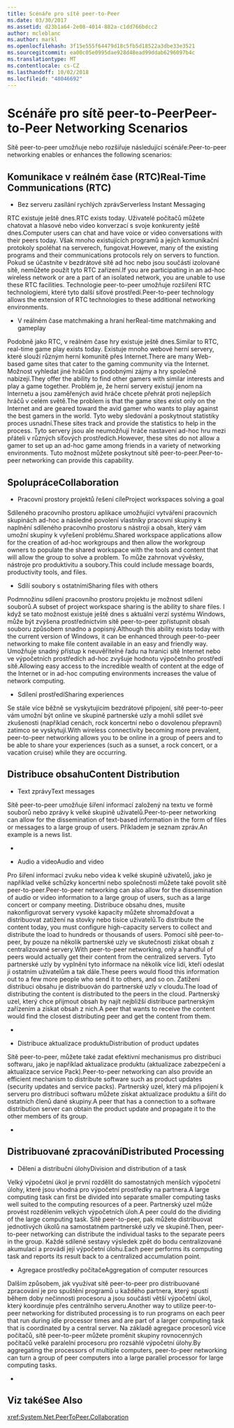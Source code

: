 ```yaml
---
title: Scénáře pro sítě peer-to-Peer
ms.date: 03/30/2017
ms.assetid: d23b1a64-2e08-4014-882a-c1dd766bdcc2
author: mcleblanc
ms.author: markl
ms.openlocfilehash: 3f15e555f64479d18c5fb5d18522a3dbe33e3521
ms.sourcegitcommit: ea00c05e0995dae928d48ead99ddab6296097b4c
ms.translationtype: MT
ms.contentlocale: cs-CZ
ms.lasthandoff: 10/02/2018
ms.locfileid: "48046692"
---
```

# <a name="peer-to-peer-networking-scenarios"></a><span data-ttu-id="d8c0b-102">Scénáře pro sítě peer-to-Peer</span><span class="sxs-lookup"><span data-stu-id="d8c0b-102">Peer-to-Peer Networking Scenarios</span></span>
<span data-ttu-id="d8c0b-103">Sítě peer-to-peer umožňuje nebo rozšiřuje následující scénáře:</span><span class="sxs-lookup"><span data-stu-id="d8c0b-103">Peer-to-peer networking enables or enhances the following scenarios:</span></span>  
  
## <a name="real-time-communications-rtc"></a><span data-ttu-id="d8c0b-104">Komunikace v reálném čase (RTC)</span><span class="sxs-lookup"><span data-stu-id="d8c0b-104">Real-Time Communications (RTC)</span></span>  
  
-   <span data-ttu-id="d8c0b-105">Bez serveru zasílání rychlých zpráv</span><span class="sxs-lookup"><span data-stu-id="d8c0b-105">Serverless Instant Messaging</span></span>  
  
 <span data-ttu-id="d8c0b-106">RTC existuje ještě dnes.</span><span class="sxs-lookup"><span data-stu-id="d8c0b-106">RTC exists today.</span></span> <span data-ttu-id="d8c0b-107">Uživatelé počítačů můžete chatovat a hlasové nebo video konverzací s svoje konkurenty ještě dnes.</span><span class="sxs-lookup"><span data-stu-id="d8c0b-107">Computer users can chat and have voice or video conversations with their peers today.</span></span> <span data-ttu-id="d8c0b-108">Však mnoho existujících programů a jejich komunikační protokoly spoléhat na serverech, fungovat.</span><span class="sxs-lookup"><span data-stu-id="d8c0b-108">However, many of the existing programs and their communications protocols rely on servers to function.</span></span> <span data-ttu-id="d8c0b-109">Pokud se účastníte v bezdrátové sítě ad hoc nebo jsou součástí izolované sítě, nemůžete použít tyto RTC zařízení.</span><span class="sxs-lookup"><span data-stu-id="d8c0b-109">If you are participating in an ad-hoc wireless network or are a part of an isolated network, you are unable to use these RTC facilities.</span></span> <span data-ttu-id="d8c0b-110">Technologie peer-to-peer umožňuje rozšíření RTC technologiemi, které tyto další síťové prostředí.</span><span class="sxs-lookup"><span data-stu-id="d8c0b-110">Peer-to-peer technology allows the extension of RTC technologies to these additional networking environments.</span></span>  
  
-   <span data-ttu-id="d8c0b-111">V reálném čase matchmaking a hraní her</span><span class="sxs-lookup"><span data-stu-id="d8c0b-111">Real-time matchmaking and gameplay</span></span>  
  
 <span data-ttu-id="d8c0b-112">Podobně jako RTC, v reálném čase hry existuje ještě dnes.</span><span class="sxs-lookup"><span data-stu-id="d8c0b-112">Similar to RTC, real-time game play exists today.</span></span> <span data-ttu-id="d8c0b-113">Existuje mnoho webové herní servery, které slouží různým herní komunitě přes Internet.</span><span class="sxs-lookup"><span data-stu-id="d8c0b-113">There are many Web-based game sites that cater to the gaming community via the Internet.</span></span> <span data-ttu-id="d8c0b-114">Možnost vyhledat jiné hráčům s podobnými zájmy a hry společně nabízejí.</span><span class="sxs-lookup"><span data-stu-id="d8c0b-114">They offer the ability to find other gamers with similar interests and play a game together.</span></span> <span data-ttu-id="d8c0b-115">Problém je, že herní servery existují jenom na Internetu a jsou zaměřených avid hráče chcete přehrát proti nejlepších hráčů v celém světě.</span><span class="sxs-lookup"><span data-stu-id="d8c0b-115">The problem is that the game sites exist only on the Internet and are geared toward the avid gamer who wants to play against the best gamers in the world.</span></span> <span data-ttu-id="d8c0b-116">Tyto weby sledování a poskytnout statistiky proces usnadní.</span><span class="sxs-lookup"><span data-stu-id="d8c0b-116">These sites track and provide the statistics to help in the process.</span></span> <span data-ttu-id="d8c0b-117">Tyto servery jsou ale neumožňují hráče nastavení ad-hoc hru mezi přáteli v různých síťových prostředích.</span><span class="sxs-lookup"><span data-stu-id="d8c0b-117">However, these sites do not allow a gamer to set up an ad-hoc game among friends in a variety of networking environments.</span></span> <span data-ttu-id="d8c0b-118">Tuto možnost můžete poskytnout sítě peer-to-peer.</span><span class="sxs-lookup"><span data-stu-id="d8c0b-118">Peer-to-peer networking can provide this capability.</span></span>  
  
## <a name="collaboration"></a><span data-ttu-id="d8c0b-119">Spolupráce</span><span class="sxs-lookup"><span data-stu-id="d8c0b-119">Collaboration</span></span>  
  
-   <span data-ttu-id="d8c0b-120">Pracovní prostory projektů řešení cíle</span><span class="sxs-lookup"><span data-stu-id="d8c0b-120">Project workspaces solving a goal</span></span>  
  
 <span data-ttu-id="d8c0b-121">Sdíleného pracovního prostoru aplikace umožňující vytváření pracovních skupinách ad-hoc a následné povolení vlastníky pracovní skupiny k naplnění sdíleného pracovního prostoru s nástroji a obsah, který vám umožní skupiny k vyřešení problému.</span><span class="sxs-lookup"><span data-stu-id="d8c0b-121">Shared workspace applications allow for the creation of ad-hoc workgroups and then allow the workgroup owners to populate the shared workspace with the tools and content that will allow the group to solve a problem.</span></span> <span data-ttu-id="d8c0b-122">To může zahrnovat vývěsky, nástroje pro produktivitu a soubory.</span><span class="sxs-lookup"><span data-stu-id="d8c0b-122">This could include message boards, productivity tools, and files.</span></span>  
  
-   <span data-ttu-id="d8c0b-123">Sdílí soubory s ostatními</span><span class="sxs-lookup"><span data-stu-id="d8c0b-123">Sharing files with others</span></span>  
  
 <span data-ttu-id="d8c0b-124">Podmnožinu sdílení pracovního prostoru projektu je možnost sdílení souborů.</span><span class="sxs-lookup"><span data-stu-id="d8c0b-124">A subset of project workspace sharing is the ability to share files.</span></span> <span data-ttu-id="d8c0b-125">I když se tato možnost existuje ještě dnes s aktuální verzí systému Windows, může být zvýšena prostřednictvím sítě peer-to-peer zpřístupnit obsah souboru způsobem snadno a popisný.</span><span class="sxs-lookup"><span data-stu-id="d8c0b-125">Although this ability exists today with the current version of Windows, it can be enhanced through peer-to-peer networking to make file content available in an easy and friendly way.</span></span> <span data-ttu-id="d8c0b-126">Umožňuje snadný přístup k neuvěřitelné řadu na hranici sítě Internet nebo ve výpočetních prostředích ad-hoc zvyšuje hodnotu výpočetního prostředí sítě.</span><span class="sxs-lookup"><span data-stu-id="d8c0b-126">Allowing easy access to the incredible wealth of content at the edge of the Internet or in ad-hoc computing environments increases the value of network computing.</span></span>  
  
-   <span data-ttu-id="d8c0b-127">Sdílení prostředí</span><span class="sxs-lookup"><span data-stu-id="d8c0b-127">Sharing experiences</span></span>  
  
 <span data-ttu-id="d8c0b-128">Se stále více běžně se vyskytujícím bezdrátové připojení, sítě peer-to-peer vám umožní být online ve skupině partnerské uzly a mohli sdílet své zkušenosti (například cenách, rock koncertní nebo o dovolenou přepravní) zatímco se vyskytují.</span><span class="sxs-lookup"><span data-stu-id="d8c0b-128">With wireless connectivity becoming more prevalent, peer-to-peer networking allows you to be online in a group of peers and to be able to share your experiences (such as a sunset, a rock concert, or a vacation cruise) while they are occurring.</span></span>  
  
## <a name="content-distribution"></a><span data-ttu-id="d8c0b-129">Distribuce obsahu</span><span class="sxs-lookup"><span data-stu-id="d8c0b-129">Content Distribution</span></span>  
  
-   <span data-ttu-id="d8c0b-130">Text zprávy</span><span class="sxs-lookup"><span data-stu-id="d8c0b-130">Text messages</span></span>  
  
 <span data-ttu-id="d8c0b-131">Sítě peer-to-peer umožňuje šíření informací založený na textu ve formě souborů nebo zprávy k velké skupině uživatelů.</span><span class="sxs-lookup"><span data-stu-id="d8c0b-131">Peer-to-peer networking can allow for the dissemination of text-based information in the form of files or messages to a large group of users.</span></span> <span data-ttu-id="d8c0b-132">Příkladem je seznam zpráv.</span><span class="sxs-lookup"><span data-stu-id="d8c0b-132">An example is a news list.</span></span>  
  
-  
  
-   <span data-ttu-id="d8c0b-133">Audio a video</span><span class="sxs-lookup"><span data-stu-id="d8c0b-133">Audio and video</span></span>  
  
 <span data-ttu-id="d8c0b-134">Pro šíření informací zvuku nebo videa k velké skupině uživatelů, jako je například velké schůzky koncertní nebo společnosti můžete také povolit sítě peer-to-peer.</span><span class="sxs-lookup"><span data-stu-id="d8c0b-134">Peer-to-peer networking can also allow for the dissemination of audio or video information to a large group of users, such as a large concert or company meeting.</span></span> <span data-ttu-id="d8c0b-135">Distribuce obsahu dnes, musíte nakonfigurovat servery vysoké kapacity můžete shromažďovat a distribuovat zatížení na stovky nebo tisíce uživatelů.</span><span class="sxs-lookup"><span data-stu-id="d8c0b-135">To distribute the content today, you must configure high-capacity servers to collect and distribute the load to hundreds or thousands of users.</span></span> <span data-ttu-id="d8c0b-136">Pomocí sítě peer-to-peer, by pouze na několik partnerské uzly ve skutečnosti získat obsah z centralizované servery.</span><span class="sxs-lookup"><span data-stu-id="d8c0b-136">With peer-to-peer networking, only a handful of peers would actually get their content from the centralized servers.</span></span> <span data-ttu-id="d8c0b-137">Tyto partnerské uzly by vyplnění tyto informace na několik více lidí, kteří odeslat ji ostatním uživatelům a tak dále.</span><span class="sxs-lookup"><span data-stu-id="d8c0b-137">These peers would flood this information out to a few more people who send it to others, and so on.</span></span> <span data-ttu-id="d8c0b-138">Zatížení distribuci obsahu je distribuován do partnerské uzly v cloudu.</span><span class="sxs-lookup"><span data-stu-id="d8c0b-138">The load of distributing the content is distributed to the peers in the cloud.</span></span> <span data-ttu-id="d8c0b-139">Partnerský uzel, který chce přijmout obsah by najít nejbližší distribuce partnerským zařízením a získat obsah z nich.</span><span class="sxs-lookup"><span data-stu-id="d8c0b-139">A peer that wants to receive the content would find the closest distributing peer and get the content from them.</span></span>  
  
-  
  
-   <span data-ttu-id="d8c0b-140">Distribuce aktualizace produktu</span><span class="sxs-lookup"><span data-stu-id="d8c0b-140">Distribution of product updates</span></span>  
  
 <span data-ttu-id="d8c0b-141">Sítě peer-to-peer, můžete také zadat efektivní mechanismus pro distribuci softwaru, jako je například aktualizace produktu (aktualizace zabezpečení a aktualizace service Pack).</span><span class="sxs-lookup"><span data-stu-id="d8c0b-141">Peer-to-peer networking can also provide an efficient mechanism to distribute software such as product updates (security updates and service packs).</span></span> <span data-ttu-id="d8c0b-142">Partnerský uzel, který má připojení k serveru pro distribuci softwaru můžete získat aktualizace produktu a šířit do ostatních členů dané skupiny.</span><span class="sxs-lookup"><span data-stu-id="d8c0b-142">A peer that has a connection to a software distribution server can obtain the product update and propagate it to the other members of its group.</span></span>  
  
-  
  
## <a name="distributed-processing"></a><span data-ttu-id="d8c0b-143">Distribuované zpracování</span><span class="sxs-lookup"><span data-stu-id="d8c0b-143">Distributed Processing</span></span>  
  
-   <span data-ttu-id="d8c0b-144">Dělení a distribuční úlohy</span><span class="sxs-lookup"><span data-stu-id="d8c0b-144">Division and distribution of a task</span></span>  
  
 <span data-ttu-id="d8c0b-145">Velký výpočetní úkol je první rozdělit do samostatných menších výpočetní úlohy, které jsou vhodná pro výpočetní prostředky na partnera.</span><span class="sxs-lookup"><span data-stu-id="d8c0b-145">A large computing task can first be divided into separate smaller computing tasks well suited to the computing resources of a peer.</span></span> <span data-ttu-id="d8c0b-146">Partnerský uzel může provést rozdělením velkých výpočetních úloh.</span><span class="sxs-lookup"><span data-stu-id="d8c0b-146">A peer could do the dividing of the large computing task.</span></span> <span data-ttu-id="d8c0b-147">Sítě peer-to-peer, pak můžete distribuovat jednotlivých úkolů na samostatném partnerské uzly ve skupině.</span><span class="sxs-lookup"><span data-stu-id="d8c0b-147">Then, peer-to-peer networking can distribute the individual tasks to the separate peers in the group.</span></span> <span data-ttu-id="d8c0b-148">Každé sdílené sestavy výsledek zpět do bodu centralizované akumulací a provádí její výpočetní úlohu.</span><span class="sxs-lookup"><span data-stu-id="d8c0b-148">Each peer performs its computing task and reports its result back to a centralized accumulation point.</span></span>  
  
-   <span data-ttu-id="d8c0b-149">Agregace prostředky počítače</span><span class="sxs-lookup"><span data-stu-id="d8c0b-149">Aggregation of computer resources</span></span>  
  
 <span data-ttu-id="d8c0b-150">Dalším způsobem, jak využívat sítě peer-to-peer pro distribuované zpracování je pro spuštění programů u každého partnera, který spustí během doby nečinnosti procesoru a jsou součástí větší výpočetní úkol, který koordinuje přes centrálního serveru.</span><span class="sxs-lookup"><span data-stu-id="d8c0b-150">Another way to utilize peer-to-peer networking for distributed processing is to run programs on each peer that run during idle processor times and are part of a larger computing task that is coordinated by a central server.</span></span> <span data-ttu-id="d8c0b-151">Na základě agregace procesorů více počítačů, sítě peer-to-peer můžete proměnit skupiny rovnocenných počítačů velké paralelní procesoru pro rozsáhlé výpočetní úlohy.</span><span class="sxs-lookup"><span data-stu-id="d8c0b-151">By aggregating the processors of multiple computers, peer-to-peer networking can turn a group of peer computers into a large parallel processor for large computing tasks.</span></span>  
  
-  
  
## <a name="see-also"></a><span data-ttu-id="d8c0b-152">Viz také</span><span class="sxs-lookup"><span data-stu-id="d8c0b-152">See Also</span></span>  
 <xref:System.Net.PeerToPeer.Collaboration>
